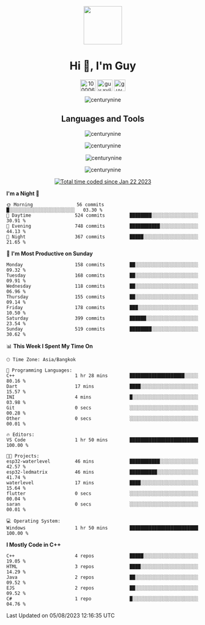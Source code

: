 
<p align="center"> <img src="https://user-images.githubusercontent.com/109062980/213915698-3e79c409-24f8-4471-a5f8-e7a842ad3a0a.gif" width="100" /> </p>
 
<h1 align="center">Hi 👋, I'm Guy</h1>
<p align="center">
<a href="https://fb.com/100006608053988" target="blank"><img align="center" src="https://raw.githubusercontent.com/rahuldkjain/github-profile-readme-generator/master/src/images/icons/Social/facebook.svg" alt="100006608053988" height="30" width="40" /></a>
<a href="https://instagram.com/guy.xvii" target="blank"><img align="center" src="https://raw.githubusercontent.com/rahuldkjain/github-profile-readme-generator/master/src/images/icons/Social/instagram.svg" alt="guy.xvii" height="30" width="40" /></a>
<a href="mailto:lowlifeix@gmail.com" target="blank"><img align="center" src="https://user-images.githubusercontent.com/109062980/226533395-e26b601f-4b8f-456f-affd-55dc944b4149.png" alt="guy.xvii" height="30" width="30" /></a>
</p>

<p align="center"> <img src="https://komarev.com/ghpvc/?username=centurynine&label=Profile%20views&color=0e75b6&style=for-the-badge" alt="centurynine" /> </p>

<h2 align="center">Languages and Tools</h3>

<!-- https://skillicons.dev/ -->
<p align="center">
<img src="https://skillicons.dev/icons?i=html,css,js,bootstrap,jquery,figma,cloudflare,nodejs,php,java,c,cs,cpp,py,dart,flutter,firebase,androidstudio,git,github,linux,docker,kubernetes,sqlite,mysql,mongodb,postman,nginx,express,arduino" alt="centurynine" /> 
</p>
 
<p align="center"><img align="center" src="https://github-readme-stats.vercel.app/api/top-langs?username=centurynine&show_icons=true&locale=en&layout=compact&theme=" alt="centurynine" /></p>

<p align="center">&nbsp;<img align="center" src="https://github-readme-stats.vercel.app/api?username=centurynine&show_icons=true&locale=en&theme=" alt="centurynine" /></p>

<p align="center"><img align="center" src="https://github-readme-streak-stats.herokuapp.com/?user=centurynine&theme=" alt="centurynine" /></p>
<p align="center">
<a href="https://wakatime.com/@9ded98d1-6308-4a11-a75a-63f31fdc4e7a"><img src="https://wakatime.com/badge/user/9ded98d1-6308-4a11-a75a-63f31fdc4e7a.svg" alt="Total time coded since Jan 22 2023" /></a>
  
<!--START_SECTION:waka-->
**I'm a Night 🦉** 

```text
🌞 Morning                56 commits          █░░░░░░░░░░░░░░░░░░░░░░░░   03.30 % 
🌆 Daytime                524 commits         ████████░░░░░░░░░░░░░░░░░   30.91 % 
🌃 Evening                748 commits         ███████████░░░░░░░░░░░░░░   44.13 % 
🌙 Night                  367 commits         █████░░░░░░░░░░░░░░░░░░░░   21.65 % 
```
📅 **I'm Most Productive on Sunday** 

```text
Monday                   158 commits         ██░░░░░░░░░░░░░░░░░░░░░░░   09.32 % 
Tuesday                  168 commits         ██░░░░░░░░░░░░░░░░░░░░░░░   09.91 % 
Wednesday                118 commits         ██░░░░░░░░░░░░░░░░░░░░░░░   06.96 % 
Thursday                 155 commits         ██░░░░░░░░░░░░░░░░░░░░░░░   09.14 % 
Friday                   178 commits         ███░░░░░░░░░░░░░░░░░░░░░░   10.50 % 
Saturday                 399 commits         ██████░░░░░░░░░░░░░░░░░░░   23.54 % 
Sunday                   519 commits         ████████░░░░░░░░░░░░░░░░░   30.62 % 
```


📊 **This Week I Spent My Time On** 

```text
🕑︎ Time Zone: Asia/Bangkok

💬 Programming Languages: 
C++                      1 hr 28 mins        ████████████████████░░░░░   80.16 % 
Dart                     17 mins             ████░░░░░░░░░░░░░░░░░░░░░   15.57 % 
INI                      4 mins              █░░░░░░░░░░░░░░░░░░░░░░░░   03.98 % 
Git                      0 secs              ░░░░░░░░░░░░░░░░░░░░░░░░░   00.28 % 
Other                    0 secs              ░░░░░░░░░░░░░░░░░░░░░░░░░   00.01 % 

🔥 Editors: 
VS Code                  1 hr 50 mins        █████████████████████████   100.00 % 

🐱‍💻 Projects: 
esp32-waterlevel         46 mins             ███████████░░░░░░░░░░░░░░   42.57 % 
esp32-ledmatrix          46 mins             ██████████░░░░░░░░░░░░░░░   41.74 % 
waterlevel               17 mins             ████░░░░░░░░░░░░░░░░░░░░░   15.64 % 
flutter                  0 secs              ░░░░░░░░░░░░░░░░░░░░░░░░░   00.04 % 
saran                    0 secs              ░░░░░░░░░░░░░░░░░░░░░░░░░   00.01 % 

💻 Operating System: 
Windows                  1 hr 50 mins        █████████████████████████   100.00 % 
```

**I Mostly Code in C++** 

```text
C++                      4 repos             █████░░░░░░░░░░░░░░░░░░░░   19.05 % 
HTML                     3 repos             ████░░░░░░░░░░░░░░░░░░░░░   14.29 % 
Java                     2 repos             ██░░░░░░░░░░░░░░░░░░░░░░░   09.52 % 
EJS                      2 repos             ██░░░░░░░░░░░░░░░░░░░░░░░   09.52 % 
C#                       1 repo              █░░░░░░░░░░░░░░░░░░░░░░░░   04.76 % 
```




 Last Updated on 05/08/2023 12:16:35 UTC
<!--END_SECTION:waka-->
  
</p>

